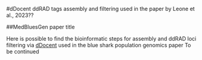 
#dDocent ddRAD tags assembly and filtering used in the paper by Leone et al., 2023??

##MedBluesGen paper title

Here is possible to find the bioinformatic steps for assembly and ddRAD loci filtering via [dDocent](http://www.ddocent.com/) used in the blue shark population genomics paper
To be continued
